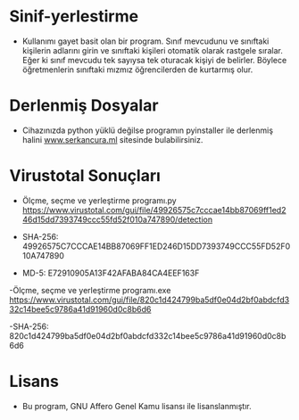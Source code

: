 # Sinif-yerlestirme
- Kullanımı gayet basit olan bir program. Sınıf mevcudunu ve sınıftaki kişilerin adlarını girin ve sınıftaki kişileri otomatik olarak rastgele sıralar. Eğer ki sınıf mevcudu tek sayıysa tek oturacak kişiyi de belirler. Böylece öğretmenlerin sınıftaki mızmız öğrencilerden de kurtarmış olur.

# Derlenmiş Dosyalar
- Cihazınızda python yüklü değilse programın pyinstaller ile derlenmiş halini www.serkancura.ml sitesinde bulabilirsiniz.

# Virustotal Sonuçları
- Ölçme, seçme ve yerleştirme programı.py
https://www.virustotal.com/gui/file/49926575c7cccae14bb87069ff1ed246d15dd7393749ccc55fd52f010a747890/detection

- SHA-256: 49926575C7CCCAE14BB87069FF1ED246D15DD7393749CCC55FD52F010A747890

- MD-5: E72910905A13F42AFABA84CA4EEF163F

-Ölçme, seçme ve yerleştirme programı.exe
https://www.virustotal.com/gui/file/820c1d424799ba5df0e04d2bf0abdcfd332c14bee5c9786a41d91960d0c8b6d6

-SHA-256: 820c1d424799ba5df0e04d2bf0abdcfd332c14bee5c9786a41d91960d0c8b6d6

# Lisans
- Bu program, GNU Affero Genel Kamu lisansı ile lisanslanmıştır.
